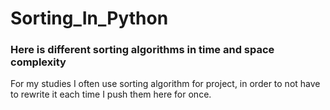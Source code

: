 # Sorting_In_Python
### Here is different sorting algorithms in time and space complexity 
For my studies I often use sorting algorithm for project, in order to not have to rewrite it each time I push them here for once.
